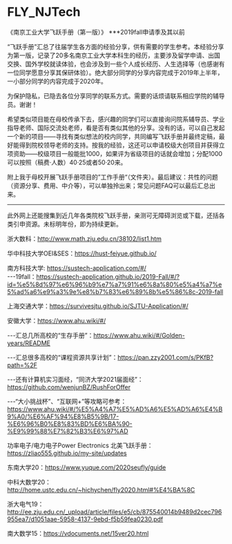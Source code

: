 # FLY_NJTech
《南京工业大学飞跃手册（第一版）》 ***2019fall申请季及其以前

“飞跃手册”汇总了往届学生各方面的经验分享，供有需要的学生参考。本经验分享为第一版，记录了20多名南京工业大学本科生的经历，主要涉及留学申请、出国交换、国外学校就读体验，也会涉及到一些个人成长经历、人生选择等（也感谢有一位同学愿意分享其保研体验）。绝大部分同学的分享内容完成于2019年上半年，一小部分同学的内容完成于2020年。 

为保护隐私，已隐去各位分享同学的联系方式。需要的话烦请联系相应学院的辅导员。谢谢！

希望类似项目能在母校传承下去，感兴趣的同学们可以直接询问院系辅导员、学业指导老师、国际交流处老师，看是否有类似其他的分享。没有的话，可以自己发起一个新的项目——寻找有类似想法的校内同学，共同编写飞跃手册并最终定稿，最好能得到院校领导老师的支持。按我的经验，这还可以申请校级大创项目并获得立项资助——校级项目一般能批1000，如果评为省级项目的话就会增加；分配1000可以按照（稿费·人数）40·25或者50·20来。

附上我于母校开展飞跃手册项目的”工作手册“（文件夹）。最后建议：共性的问题（资源分享、费用、中介等），可以单独拎出来；常见问题FAQ可以最后汇总出来。


--------------

此外网上还能搜集到近几年各类院校飞跃手册，亲测可无障碍浏览或下载，还括各类引申资源。未标明年份，即为持续更新。

浙大数科：http://www.math.zju.edu.cn/38102/list1.htm  

华中科技大学OEI&SES：https://hust-feiyue.github.io/

南方科技大学: https://sustech-application.com/#/   
---19fall：https://sustech-application.github.io/2019-Fall/#/?id=%e5%8d%97%e6%96%b9%e7%a7%91%e6%8a%80%e5%a4%a7%e5%ad%a6%e9%a3%9e%e8%b7%83%e6%89%8b%e5%86%8c-2019-fall

上海交通大学：https://survivesjtu.github.io/SJTU-Application/#/

安徽大学：https://www.ahu.wiki/#/

---汇总几所高校的“生存手册”：https://www.ahu.wiki/#/Golden-years/README

---汇总很多高校的“课程资源共享计划”：https://pan.zzy2001.com/s/PKfB?path=%2F 

---还有计算机实习面经，“同济大学2021届面经”：https://github.com/wenjunBZ/RushForOffer

---“大小挑战杯”、“互联网+”等攻略可参考：https://www.ahu.wiki/#/%E5%A4%A7%E5%AD%A6%E5%AD%A6%E4%B9%A0/%E6%AF%94%E8%B5%9B/17-%E6%96%B0%E8%83%BD%E6%BA%90-%E9%99%88%E7%82%B3%E6%97%AD 

功率电子/电力电子Power Electronics 北美飞跃手册： https://zliao555.github.io/my-site/updates 

东南大学20：https://www.yuque.com/2020seufly/guide 

中科大数学20：http://home.ustc.edu.cn/~hichychen/fly2020.html#%E4%BA%8C

浙大电气19：http://ee.zju.edu.cn/_upload/article/files/e5/cb/875540014b9489d2cec796955ea7/d1051aae-5958-4137-9ebd-f5b59fea0230.pdf

南大数学15：https://vdocuments.net/15ver20.html  

